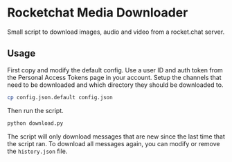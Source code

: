 Rocketchat Media Downloader
===

Small script to download images, audio and video from a rocket.chat server.

Usage
---
First copy and modify the default config. Use a user ID and auth token from the Personal Access Tokens page in your account.
Setup the channels that need to be downloaded and which directory they should be downloaded to.
```bash
cp config.json.default config.json
```
Then run the script.
```bash
python download.py
```
The script will only download messages that are new since the last time that the script ran. To download all messages again, you can modify or remove the `history.json` file.
